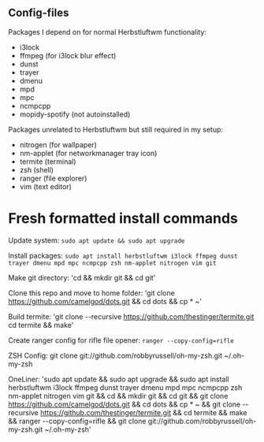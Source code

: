 ## Config-files


Packages I depend on for normal Herbstluftwm functionality:
* i3lock
* ffmpeg (for i3lock blur effect)
* dunst
* trayer
* dmenu
* mpd
* mpc
* ncmpcpp
* mopidy-spotify (not autoinstalled)

Packages unrelated to Herbstluftwm but still required in my setup:
* nitrogen (for wallpaper)
* nm-applet (for networkmanager tray icon)
* termite (terminal)
* zsh (shell)
* ranger (file explorer)
* vim (text editor)


# Fresh formatted install commands
Update system:
`sudo apt update && sudo apt upgrade`

Install packages:
`sudo apt install herbstluftwm i3lock ffmpeg dunst trayer dmenu mpd mpc ncmpcpp zsh nm-applet nitrogen vim git`

Make git directory:
'cd && mkdir git && cd git'

Clone this repo and move to home folder:
'git clone https://github.com/camelgod/dots.git && cd dots && cp * ~'


Build termite:
'git clone --recursive https://github.com/thestinger/termite.git
cd termite && make'

Create ranger config for rifle file opener:
`ranger --copy-config=rifle`

ZSH Config:
git clone git://github.com/robbyrussell/oh-my-zsh.git ~/.oh-my-zsh



OneLiner:
'sudo apt update && sudo apt upgrade && sudo apt install herbstluftwm i3lock ffmpeg dunst trayer dmenu mpd mpc ncmpcpp zsh nm-applet nitrogen vim git && cd && mkdir git && cd git && git clone https://github.com/camelgod/dots.git && cd dots && cp * ~ && git clone --recursive https://github.com/thestinger/termite.git && cd termite && make && ranger --copy-config=rifle && git clone git://github.com/robbyrussell/oh-my-zsh.git ~/.oh-my-zsh'
